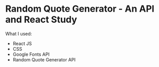 # Random Quote Generator - An API and React Study

What I used:
- React JS
- CSS
- Google Fonts API
- Random Quote Generator API